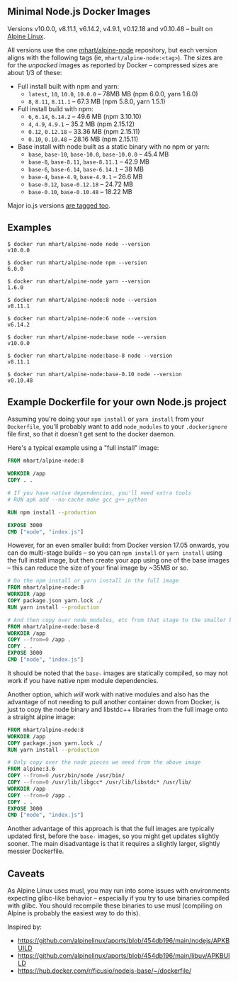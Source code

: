 Minimal Node.js Docker Images
-----------------------------

Versions v10.0.0, v8.11.1, v6.14.2, v4.9.1, v0.12.18 and v0.10.48 –
built on [Alpine Linux](https://alpinelinux.org/).

All versions use the one [mhart/alpine-node](https://hub.docker.com/r/mhart/alpine-node/) repository,
but each version aligns with the following tags (ie, `mhart/alpine-node:<tag>`). The sizes are for the
*unpacked* images as reported by Docker – compressed sizes are about 1/3 of these:

- Full install built with npm and yarn:
  - `latest`, `10`, `10.0`, `10.0.0` – 78MB MB (npm 6.0.0, yarn 1.6.0)
  - `8`, `8.11`, `8.11.1` – 67.3 MB (npm 5.8.0, yarn 1.5.1)
- Full install build with npm:
  - `6`, `6.14`, `6.14.2` – 49.6 MB (npm 3.10.10)
  - `4`, `4.9`, `4.9.1` – 35.2 MB (npm 2.15.12)
  - `0.12`, `0.12.18` – 33.36 MB (npm 2.15.11)
  - `0.10`, `0.10.48` – 28.16 MB (npm 2.15.11)
- Base install with node built as a static binary with no npm or yarn:
  - `base`, `base-10`, `base-10.0`, `base-10.0.0` – 45.4 MB
  - `base-8`, `base-8.11`, `base-8.11.1` – 42.9 MB
  - `base-6`, `base-6.14`, `base-6.14.1` – 38 MB
  - `base-4`, `base-4.9`, `base-4.9.1` – 26.6 MB
  - `base-0.12`, `base-0.12.18` – 24.72 MB
  - `base-0.10`, `base-0.10.48` – 18.22 MB

Major io.js versions [are tagged too](https://hub.docker.com/r/mhart/alpine-node/tags/).

Examples
--------

```console
$ docker run mhart/alpine-node node --version
v10.0.0

$ docker run mhart/alpine-node npm --version
6.0.0

$ docker run mhart/alpine-node yarn --version
1.6.0

$ docker run mhart/alpine-node:8 node --version
v8.11.1

$ docker run mhart/alpine-node:6 node --version
v6.14.2

$ docker run mhart/alpine-node:base node --version
v10.0.0

$ docker run mhart/alpine-node:base-8 node --version
v8.11.1

$ docker run mhart/alpine-node:base-0.10 node --version
v0.10.48
```

Example Dockerfile for your own Node.js project
-----------------------------------------------

Assuming you're doing your `npm install` or `yarn install` from your
`Dockerfile`, you'll probably want to add `node_modules` to your
`.dockerignore` file first, so that it doesn't get sent to the docker daemon.

Here's a typical example using a "full install" image:

```Dockerfile
FROM mhart/alpine-node:8

WORKDIR /app
COPY . .

# If you have native dependencies, you'll need extra tools
# RUN apk add --no-cache make gcc g++ python

RUN npm install --production

EXPOSE 3000
CMD ["node", "index.js"]
```

However, for an even smaller build: from Docker version 17.05 onwards, you can
do multi-stage builds – so you can `npm install` or `yarn install` using the
full install image, but then create your app using one of the base images –
this can reduce the size of your final image by ~35MB or so.

```Dockerfile
# Do the npm install or yarn install in the full image
FROM mhart/alpine-node:8
WORKDIR /app
COPY package.json yarn.lock ./
RUN yarn install --production

# And then copy over node_modules, etc from that stage to the smaller base image
FROM mhart/alpine-node:base-8
WORKDIR /app
COPY --from=0 /app .
COPY . .
EXPOSE 3000
CMD ["node", "index.js"]
```

It should be noted that the `base-` images are statically compiled, so may not
work if you have native npm module dependencies.

Another option, which *will* work with native modules and also has the advantage
of not needing to pull another container down from Docker, is just to copy the
node binary and libstdc++ libraries from the full image onto a straight alpine
image:

```Dockerfile
FROM mhart/alpine-node:8
WORKDIR /app
COPY package.json yarn.lock ./
RUN yarn install --production

# Only copy over the node pieces we need from the above image
FROM alpine:3.6
COPY --from=0 /usr/bin/node /usr/bin/
COPY --from=0 /usr/lib/libgcc* /usr/lib/libstdc* /usr/lib/
WORKDIR /app
COPY --from=0 /app .
COPY . .
EXPOSE 3000
CMD ["node", "index.js"]
```

Another advantage of this approach is that the full images are typically
updated first, before the `base-` images, so you might get updates slightly
sooner. The main disadvantage is that it requires a slightly larger, slightly
messier Dockerfile.

Caveats
-------

As Alpine Linux uses musl, you may run into some issues with environments
expecting glibc-like behavior – especially if you try to use binaries compiled
with glibc. You should recompile these binaries to use musl (compiling on
Alpine is probably the easiest way to do this).

Inspired by:

- https://github.com/alpinelinux/aports/blob/454db196/main/nodejs/APKBUILD
- https://github.com/alpinelinux/aports/blob/454db196/main/libuv/APKBUILD
- https://hub.docker.com/r/ficusio/nodejs-base/~/dockerfile/
